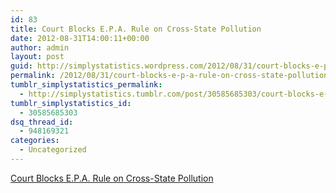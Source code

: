 ```yaml
---
id: 83
title: Court Blocks E.P.A. Rule on Cross-State Pollution
date: 2012-08-31T14:00:11+00:00
author: admin
layout: post
guid: http://simplystatistics.wordpress.com/2012/08/31/court-blocks-e-p-a-rule-on-cross-state-pollution
permalink: /2012/08/31/court-blocks-e-p-a-rule-on-cross-state-pollution/
tumblr_simplystatistics_permalink:
  - http://simplystatistics.tumblr.com/post/30585685303/court-blocks-e-p-a-rule-on-cross-state-pollution
tumblr_simplystatistics_id:
  - 30585685303
dsq_thread_id:
  - 948169321
categories:
  - Uncategorized
---
```

[Court Blocks E.P.A. Rule on Cross-State Pollution](http://www.nytimes.com/2012/08/22/science/earth/appeals-court-strikes-down-epa-rule-on-cross-state-pollution.html?smid=tu-share)